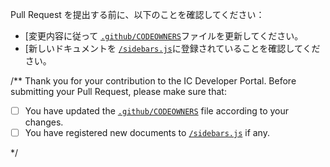 Pull Request を提出する前に、以下のことを確認してください：

- \[変更内容に従って [`.github/CODEOWNERS`](https://github.com/dfinity/portal/blob/master/.github/CODEOWNERS)ファイルを更新してください。
- \[新しいドキュメントを [`/sidebars.js`](https://github.com/dfinity/portal/blob/master/sidebars.js)に登録されていることを確認してください。

/**
Thank you for your contribution to the IC Developer Portal.
Before submitting your Pull Request, please make sure that:

- [ ] You have updated the [`.github/CODEOWNERS`](https://github.com/dfinity/portal/blob/master/.github/CODEOWNERS) file according to your changes.
- [ ] You have registered new documents to [`/sidebars.js`](https://github.com/dfinity/portal/blob/master/sidebars.js) if any.

*/